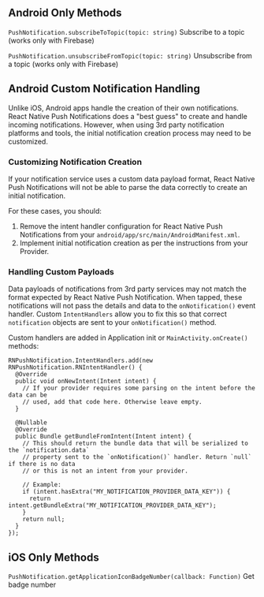 ## Android Only Methods

`PushNotification.subscribeToTopic(topic: string)` Subscribe to a topic (works only with Firebase)

`PushNotification.unsubscribeFromTopic(topic: string)` Unsubscribe from a topic (works only with Firebase)

## Android Custom Notification Handling

Unlike iOS, Android apps handle the creation of their own notifications. React Native Push Notifications does a "best guess" to create and handle incoming notifications. However, when using 3rd party notification platforms and tools, the initial notification creation process may need to be customized.

### Customizing Notification Creation

If your notification service uses a custom data payload format, React Native Push Notifications will not be able to parse the data correctly to create an initial notification.

For these cases, you should:

1. Remove the intent handler configuration for React Native Push Notifications from your `android/app/src/main/AndroidManifest.xml`.
2. Implement initial notification creation as per the instructions from your Provider.

### Handling Custom Payloads

Data payloads of notifications from 3rd party services may not match the format expected by React Native Push Notification. When tapped, these notifications will not pass the details and data to the `onNotification()` event handler. Custom `IntentHandlers` allow you to fix this so that correct `notification` objects are sent to your `onNotification()` method.

Custom handlers are added in Application init or `MainActivity.onCreate()` methods:

```
RNPushNotification.IntentHandlers.add(new RNPushNotification.RNIntentHandler() {
  @Override
  public void onNewIntent(Intent intent) {
    // If your provider requires some parsing on the intent before the data can be
    // used, add that code here. Otherwise leave empty.
  }

  @Nullable
  @Override
  public Bundle getBundleFromIntent(Intent intent) {
    // This should return the bundle data that will be serialized to the `notification.data`
    // property sent to the `onNotification()` handler. Return `null` if there is no data
    // or this is not an intent from your provider.
    
    // Example:
    if (intent.hasExtra("MY_NOTIFICATION_PROVIDER_DATA_KEY")) {
      return intent.getBundleExtra("MY_NOTIFICATION_PROVIDER_DATA_KEY");
    }
    return null;
  }
});
```

## iOS Only Methods

`PushNotification.getApplicationIconBadgeNumber(callback: Function)` Get badge number
